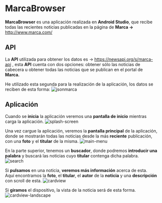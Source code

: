 # MarcaBrowser
**MarcaBrowser** es una aplicación realizada en **Android Studio**, que recibe todas las recientes
noticias publicadas en la página de **Marca ->** http://www.marca.com/


## API
La **API** utilizada para obtener los datos es -> https://newsapi.org/s/marca-api ,
esta **API** cuenta con dos opciones: obtener sólo las noticias de cabecera u obtener todas las noticias
que se publican en el portal de **Marca.**

He utilizado esta segunda para la realización de la aplicación, los datos se reciben de esta forma:
![jsonmarca](https://user-images.githubusercontent.com/23703557/37520766-a1657de0-291e-11e8-8e2d-ee458516817b.png)


## Aplicación
Cuando se **inicia** la aplicación veremos una **pantalla de inicio** mientras carga la aplicación.
![splash-screen](https://user-images.githubusercontent.com/23703557/37520467-6bda3e14-291d-11e8-9eef-20122f64b2e6.jpeg)


Una vez cargue la aplicación, veremos la **pantalla principal** de la aplicación, donde se mostrarán
todas las noticias desde la más **reciente** publicación, con una **foto** y el **titular**  de la misma.
![main-menu](https://user-images.githubusercontent.com/23703557/37520472-76203748-291d-11e8-8cf5-e24a6c5c21cb.jpeg)


En la parte superior, tenemos un **buscador**, donde podremos **introducir una palabra** y buscará las
noticias cuyo **titular** contenga dicha palabra.
![search](https://user-images.githubusercontent.com/23703557/37520521-b447958e-291d-11e8-9a34-7f80781647b5.jpeg)


Si **pulsamos** en una noticia, **veremos más información** acerca de esta. Aquí encontramos la **foto**, 
el **titular**, el **autor** de la **noticia** y una **descripción** con scroll de esta.
![cardview](https://user-images.githubusercontent.com/23703557/37520586-f2a5c490-291d-11e8-9236-c389341b9eb0.jpeg)


Si **giramos** el dispositivo, la vista de la noticia será de esta forma.
![cardview-landscape](https://user-images.githubusercontent.com/23703557/37520817-cbec32d4-291e-11e8-84f6-8919915dd523.jpeg)

